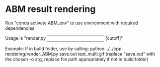 # ABM result rendering 

Run "conda activate ABM_env" to use environment with required dependencies

Usage is "render.py <input file> <output file> [cutoff]"

Example: If in build folder, use by calling: python ../../cpp-rendering/render_ABM.py save.out test_multi.gif
(replace "save.out" with the chosen -o arg, replace file path appropriately if not in build folder)
